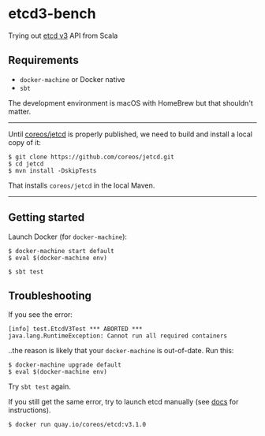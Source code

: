 # etcd3-bench

Trying out [etcd v3](https://coreos.com/etcd/docs/latest/) API from Scala

## Requirements

- `docker-machine` or Docker native
- `sbt`

The development environment is macOS with HomeBrew but that shouldn't matter.

---

<!-- tbd. Remove this once `coreos/jetcd` is properly published.

Follow this [issue](https://github.com/coreos/jetcd/issues/66) to see the publishing situation.
-->

Until [coreos/jetcd](https://github.com/coreos/jetcd) is properly published, we need to build and install a local copy of it:

```
$ git clone https://github.com/coreos/jetcd.git
$ cd jetcd
$ mvn install -DskipTests
```

That installs `coreos/jetcd` in the local Maven.

---

## Getting started

Launch Docker (for `docker-machine`):

```
$ docker-machine start default
$ eval $(docker-machine env)
```

<!-- tbd. how is it?
Launch Docker (for Docker native):

```
$ docker info     # tbd. is this correct?
```
-->

```
$ sbt test
```

## Troubleshooting

If you see the error:

```
[info] test.EtcdV3Test *** ABORTED ***
java.lang.RuntimeException: Cannot run all required containers
```

..the reason is likely that your `docker-machine` is out-of-date. Run this:

```
$ docker-machine upgrade default
$ eval $(docker-machine env)
```

Try `sbt test` again.

If you still get the same error, try to launch etcd manually (see [docs](docs/) for instructions).

```
$ docker run quay.io/coreos/etcd:v3.1.0
```
